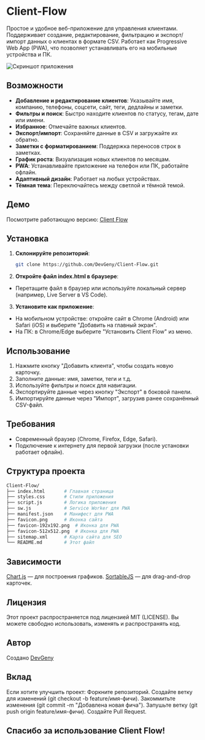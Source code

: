 # Client-Flow

Простое и удобное веб-приложение для управления клиентами. Поддерживает создание, редактирование, фильтрацию и экспорт/импорт данных о клиентах в формате CSV. Работает как Progressive Web App (PWA), что позволяет устанавливать его на мобильные устройства и ПК.

![Скриншот приложения](https://i.ibb.co/WpFcQWnh/2025-03-21-064306.png)

## Возможности
- **Добавление и редактирование клиентов**: Указывайте имя, компанию, телефоны, соцсети, сайт, теги, дедлайны и заметки.
- **Фильтры и поиск**: Быстро находите клиентов по статусу, тегам, дате или имени.
- **Избранное**: Отмечайте важных клиентов.
- **Экспорт/импорт**: Сохраняйте данные в CSV и загружайте их обратно.
- **Заметки с форматированием**: Поддержка переносов строк в заметках.
- **График роста**: Визуализация новых клиентов по месяцам.
- **PWA**: Устанавливайте приложение на телефон или ПК, работайте офлайн.
- **Адаптивный дизайн**: Работает на любых устройствах.
- **Тёмная тема**: Переключайтесь между светлой и тёмной темой.

## Демо
Посмотрите работающую версию: [Client Flow](https://dev-geniy.github.io/Client-Flow/)

## Установка

1. **Склонируйте репозиторий**:
   ```bash
   git clone https://github.com/DevGeny/Client-Flow.git

2. **Откройте файл index.html в браузере**:
- Перетащите файл в браузер или используйте локальный сервер (например, Live Server в VS Code).

3. **Установите как приложение**:
- На мобильном устройстве: откройте сайт в Chrome (Android) или Safari (iOS) и выберите "Добавить на главный экран".
- На ПК: в Chrome/Edge выберите "Установить Client Flow" из меню.

## Использование
1. Нажмите кнопку "Добавить клиента", чтобы создать новую карточку.
2. Заполните данные: имя, заметки, теги и т.д.
3. Используйте фильтры и поиск для навигации.
4. Экспортируйте данные через кнопку "Экспорт" в боковой панели.
5. Импортируйте данные через "Импорт", загрузив ранее сохранённый CSV-файл.

## Требования
- Современный браузер (Chrome, Firefox, Edge, Safari).
- Подключение к интернету для первой загрузки (после установки работает офлайн).

## Структура проекта

   ```bash
Client-Flow/
├── index.html       # Главная страница
├── styles.css       # Стили приложения
├── script.js        # Логика приложения
├── sw.js            # Service Worker для PWA
├── manifest.json    # Манифест для PWA
├── favicon.png      # Иконка сайта
├── favicon-192x192.png  # Иконка для PWA
├── favicon-512x512.png  # Иконка для PWA
├── sitemap.xml      # Карта сайта для SEO
└── README.md        # Этот файл
   ```

## Зависимости
[Chart.js](https://www.chartjs.org/) — для построения графиков.
[SortableJS](https://sortablejs.github.io/Sortable/) — для drag-and-drop карточек.

## Лицензия
Этот проект распространяется под лицензией MIT (LICENSE). Вы можете свободно использовать, изменять и распространять код.

## Автор
Создано [DevGeny](https://github.com/Dev-Geniy/)

## Вклад
Если хотите улучшить проект:
Форкните репозиторий.
Создайте ветку для изменений (git checkout -b feature/имя-фичи).
Закоммитьте изменения (git commit -m "Добавлена новая фича").
Запушьте ветку (git push origin feature/имя-фичи).
Создайте Pull Request.

## Спасибо за использование Client Flow!
